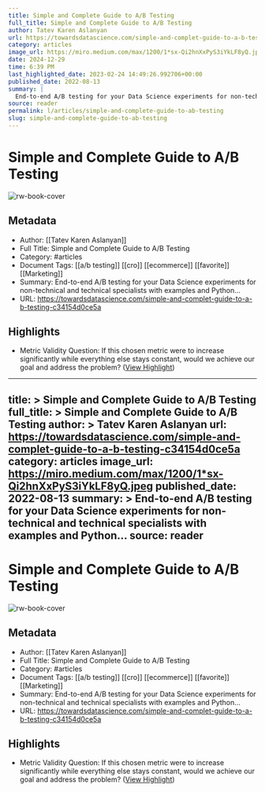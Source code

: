 ```yaml
---
title: Simple and Complete Guide to A/B Testing
full_title: Simple and Complete Guide to A/B Testing
author: Tatev Karen Aslanyan
url: https://towardsdatascience.com/simple-and-complet-guide-to-a-b-testing-c34154d0ce5a
category: articles
image_url: https://miro.medium.com/max/1200/1*sx-Qi2hnXxPyS3iYkLF8yQ.jpeg
date: 2024-12-29
time: 6:39 PM
last_highlighted_date: 2023-02-24 14:49:26.992706+00:00
published_date: 2022-08-13
summary: |
  End-to-end A/B testing for your Data Science experiments for non-technical and technical specialists with examples and Python…
source: reader
permalink: l/articles/simple-and-complete-guide-to-ab-testing
slug: simple-and-complete-guide-to-ab-testing
---
```

# Simple and Complete Guide to A/B Testing

![rw-book-cover](https://miro.medium.com/max/1200/1*sx-Qi2hnXxPyS3iYkLF8yQ.jpeg)

## Metadata
- Author: [[Tatev Karen Aslanyan]]
- Full Title: Simple and Complete Guide to A/B Testing
- Category: #articles
- Document Tags: [[a/b testing]] [[cro]] [[ecommerce]] [[favorite]] [[Marketing]] 
- Summary: End-to-end A/B testing for your Data Science experiments for non-technical and technical specialists with examples and Python…
- URL: https://towardsdatascience.com/simple-and-complet-guide-to-a-b-testing-c34154d0ce5a

## Highlights
- Metric Validity Question: If this chosen metric were to increase significantly while everything else stays constant, would we achieve our goal and address the problem? ([View Highlight](https://read.readwise.io/read/01gt1yczs95sjq7dwj6nj5k78m))


---
title: >
  Simple and Complete Guide to A/B Testing
full_title: >
  Simple and Complete Guide to A/B Testing
author: >
  Tatev Karen Aslanyan
url: https://towardsdatascience.com/simple-and-complet-guide-to-a-b-testing-c34154d0ce5a
category: articles
image_url: https://miro.medium.com/max/1200/1*sx-Qi2hnXxPyS3iYkLF8yQ.jpeg
published_date: 2022-08-13
summary: >
  End-to-end A/B testing for your Data Science experiments for non-technical and technical specialists with examples and Python…
source: reader
---
# Simple and Complete Guide to A/B Testing

![rw-book-cover](https://miro.medium.com/max/1200/1*sx-Qi2hnXxPyS3iYkLF8yQ.jpeg)

## Metadata
- Author: [[Tatev Karen Aslanyan]]
- Full Title: Simple and Complete Guide to A/B Testing
- Category: #articles
- Document Tags: [[a/b testing]] [[cro]] [[ecommerce]] [[favorite]] [[Marketing]] 
- Summary: End-to-end A/B testing for your Data Science experiments for non-technical and technical specialists with examples and Python…
- URL: https://towardsdatascience.com/simple-and-complet-guide-to-a-b-testing-c34154d0ce5a

## Highlights
- Metric Validity Question: If this chosen metric were to increase significantly while everything else stays constant, would we achieve our goal and address the problem? ([View Highlight](https://read.readwise.io/read/01gt1yczs95sjq7dwj6nj5k78m))


